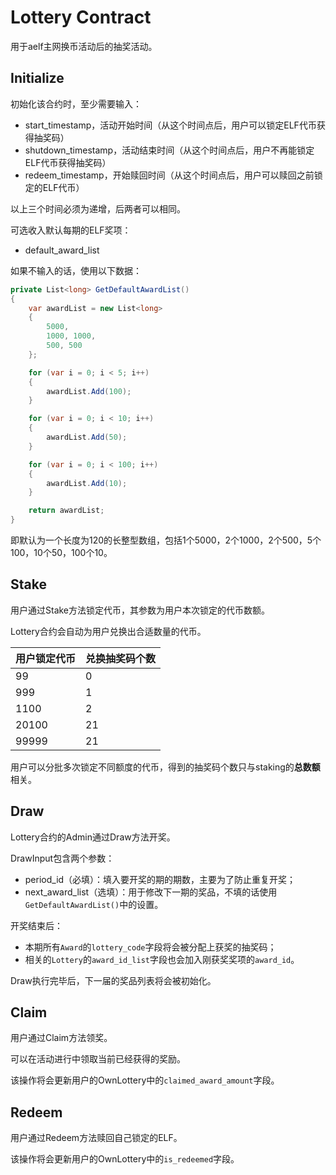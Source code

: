 # Lottery Contract
用于aelf主网换币活动后的抽奖活动。

## Initialize
初始化该合约时，至少需要输入：
- start_timestamp，活动开始时间（从这个时间点后，用户可以锁定ELF代币获得抽奖码）
- shutdown_timestamp，活动结束时间（从这个时间点后，用户不再能锁定ELF代币获得抽奖码）
- redeem_timestamp，开始赎回时间（从这个时间点后，用户可以赎回之前锁定的ELF代币）

以上三个时间必须为递增，后两者可以相同。

可选收入默认每期的ELF奖项：
- default_award_list

如果不输入的话，使用以下数据：
```C#
private List<long> GetDefaultAwardList()
{
    var awardList = new List<long>
    {
        5000,
        1000, 1000,
        500, 500
    };

    for (var i = 0; i < 5; i++)
    {
        awardList.Add(100);
    }

    for (var i = 0; i < 10; i++)
    {
        awardList.Add(50);
    }

    for (var i = 0; i < 100; i++)
    {
        awardList.Add(10);
    }

    return awardList;
}
```
即默认为一个长度为120的长整型数组，包括1个5000，2个1000，2个500，5个100，10个50，100个10。

## Stake
用户通过Stake方法锁定代币，其参数为用户本次锁定的代币数额。

Lottery合约会自动为用户兑换出合适数量的代币。

|  用户锁定代币   | 兑换抽奖码个数  |
|  ----  | ----  |
| 99  | 0 |
| 999  | 1 |
| 1100  | 2 |
| 20100  | 21 |
| 99999  | 21 |

用户可以分批多次锁定不同额度的代币，得到的抽奖码个数只与staking的**总数额**相关。

## Draw
Lottery合约的Admin通过Draw方法开奖。

DrawInput包含两个参数：
- period_id（必填）：填入要开奖的期的期数，主要为了防止重复开奖；
- next_award_list（选填）：用于修改下一期的奖品，不填的话使用`GetDefaultAwardList()`中的设置。

开奖结束后：
- 本期所有`Award`的`lottery_code`字段将会被分配上获奖的抽奖码；
- 相关的`Lottery`的`award_id_list`字段也会加入刚获奖奖项的`award_id`。

Draw执行完毕后，下一届的奖品列表将会被初始化。

## Claim
用户通过Claim方法领奖。

可以在活动进行中领取当前已经获得的奖励。

该操作将会更新用户的OwnLottery中的`claimed_award_amount`字段。

## Redeem
用户通过Redeem方法赎回自己锁定的ELF。

该操作将会更新用户的OwnLottery中的`is_redeemed`字段。